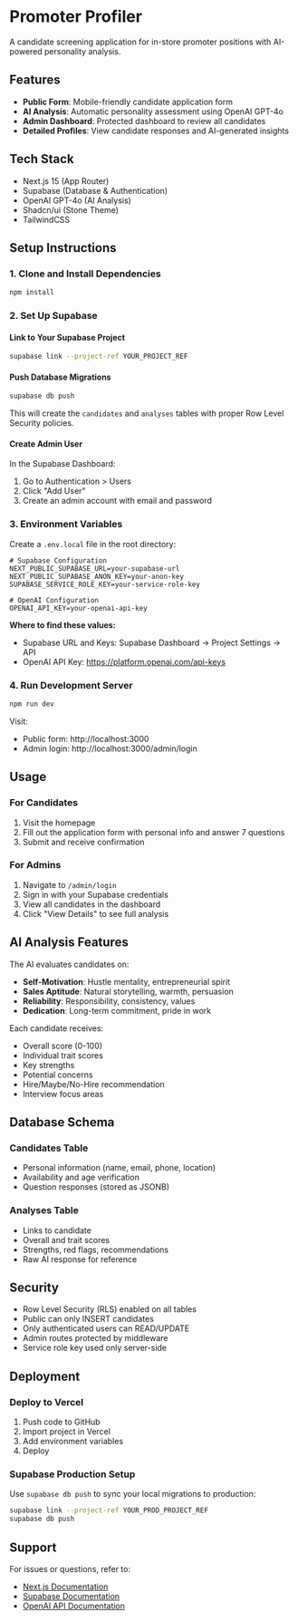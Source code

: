 # Promoter Profiler

A candidate screening application for in-store promoter positions with AI-powered personality analysis.

## Features

- **Public Form**: Mobile-friendly candidate application form
- **AI Analysis**: Automatic personality assessment using OpenAI GPT-4o
- **Admin Dashboard**: Protected dashboard to review all candidates
- **Detailed Profiles**: View candidate responses and AI-generated insights

## Tech Stack

- Next.js 15 (App Router)
- Supabase (Database & Authentication)
- OpenAI GPT-4o (AI Analysis)
- Shadcn/ui (Stone Theme)
- TailwindCSS

## Setup Instructions

### 1. Clone and Install Dependencies

```bash
npm install
```

### 2. Set Up Supabase

#### Link to Your Supabase Project

```bash
supabase link --project-ref YOUR_PROJECT_REF
```

#### Push Database Migrations

```bash
supabase db push
```

This will create the `candidates` and `analyses` tables with proper Row Level Security policies.

#### Create Admin User

In the Supabase Dashboard:
1. Go to Authentication > Users
2. Click "Add User"
3. Create an admin account with email and password

### 3. Environment Variables

Create a `.env.local` file in the root directory:

```env
# Supabase Configuration
NEXT_PUBLIC_SUPABASE_URL=your-supabase-url
NEXT_PUBLIC_SUPABASE_ANON_KEY=your-anon-key
SUPABASE_SERVICE_ROLE_KEY=your-service-role-key

# OpenAI Configuration
OPENAI_API_KEY=your-openai-api-key
```

**Where to find these values:**

- Supabase URL and Keys: Supabase Dashboard → Project Settings → API
- OpenAI API Key: https://platform.openai.com/api-keys

### 4. Run Development Server

```bash
npm run dev
```

Visit:
- Public form: http://localhost:3000
- Admin login: http://localhost:3000/admin/login

## Usage

### For Candidates

1. Visit the homepage
2. Fill out the application form with personal info and answer 7 questions
3. Submit and receive confirmation

### For Admins

1. Navigate to `/admin/login`
2. Sign in with your Supabase credentials
3. View all candidates in the dashboard
4. Click "View Details" to see full analysis

## AI Analysis Features

The AI evaluates candidates on:

- **Self-Motivation**: Hustle mentality, entrepreneurial spirit
- **Sales Aptitude**: Natural storytelling, warmth, persuasion
- **Reliability**: Responsibility, consistency, values
- **Dedication**: Long-term commitment, pride in work

Each candidate receives:
- Overall score (0-100)
- Individual trait scores
- Key strengths
- Potential concerns
- Hire/Maybe/No-Hire recommendation
- Interview focus areas

## Database Schema

### Candidates Table
- Personal information (name, email, phone, location)
- Availability and age verification
- Question responses (stored as JSONB)

### Analyses Table
- Links to candidate
- Overall and trait scores
- Strengths, red flags, recommendations
- Raw AI response for reference

## Security

- Row Level Security (RLS) enabled on all tables
- Public can only INSERT candidates
- Only authenticated users can READ/UPDATE
- Admin routes protected by middleware
- Service role key used only server-side

## Deployment

### Deploy to Vercel

1. Push code to GitHub
2. Import project in Vercel
3. Add environment variables
4. Deploy

### Supabase Production Setup

Use `supabase db push` to sync your local migrations to production:

```bash
supabase link --project-ref YOUR_PROD_PROJECT_REF
supabase db push
```

## Support

For issues or questions, refer to:
- [Next.js Documentation](https://nextjs.org/docs)
- [Supabase Documentation](https://supabase.com/docs)
- [OpenAI API Documentation](https://platform.openai.com/docs)

